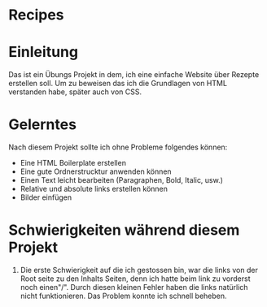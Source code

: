 # Recipes

# Einleitung
Das ist ein Übungs Projekt in dem, ich eine einfache Website über Rezepte erstellen soll. Um zu beweisen das ich die Grundlagen von HTML verstanden habe, später auch von CSS.

# Gelerntes
Nach diesem Projekt sollte ich ohne Probleme folgendes können:
- Eine HTML Boilerplate erstellen
- Eine gute Ordnerstrucktur anwenden können
- Einen Text leicht bearbeiten (Paragraphen, Bold, Italic, usw.)
- Relative und absolute links erstellen können
- Bilder einfügen

# Schwierigkeiten während diesem Projekt
1. Die erste Schwierigkeit auf die ich gestossen bin, war die links von der Root seite zu den Inhalts Seiten, denn ich hatte beim link zu vorderst noch einen"/". Durch diesen kleinen Fehler haben die links natürlich nicht funktionieren. Das Problem konnte ich schnell beheben.
